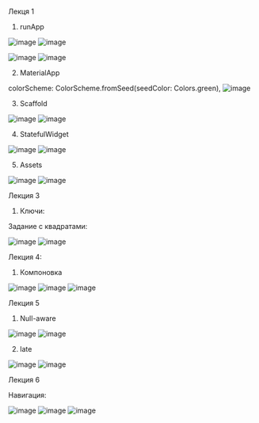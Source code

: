 Лекця 1

1. runApp

![image](https://github.com/user-attachments/assets/5618e667-208f-4c9d-8413-660dcfc32c44)
![image](https://github.com/user-attachments/assets/decb0f51-0932-4a0a-bcbd-42490282b388)

![image](https://github.com/user-attachments/assets/0ce9300b-e79e-48bc-b055-711720c4c104)
![image](https://github.com/user-attachments/assets/f307861c-e9c2-471f-b830-806fefb4e29b)

2. MaterialApp

colorScheme: ColorScheme.fromSeed(seedColor: Colors.green),
![image](https://github.com/user-attachments/assets/e097c08e-fb45-4963-86ec-c723fc17b707)

3. Scaffold

![image](https://github.com/user-attachments/assets/5bd21b5c-695d-41b6-a42a-08be64b236e2)
![image](https://github.com/user-attachments/assets/ddae7573-a764-4b2b-81f1-bc629c807d56)

4. StatefulWidget

![image](https://github.com/user-attachments/assets/96536f77-cb7e-4d91-98fb-909153612454)
![image](https://github.com/user-attachments/assets/4f1ecdd3-6307-4a00-9e93-4ff5c962cde0)

5. Assets

![image](https://github.com/user-attachments/assets/cfa34d2b-15ed-412e-804f-d7bb999cdd49)
![image](https://github.com/user-attachments/assets/59682c9b-f3e0-4648-a889-c5c76dd1af47)

Лекция 3

1. Ключи:

Задание с квадратами: 

![image](https://github.com/user-attachments/assets/23d93066-0709-42ae-8bab-9d9b4b08b9dd)
![image](https://github.com/user-attachments/assets/deb33770-b1a1-413e-ac52-5b2bd5dd0221)

Лекция 4: 

1. Компоновка

![image](https://github.com/user-attachments/assets/95f7b8c1-8008-4cea-b230-340e7a9244a2)
![image](https://github.com/user-attachments/assets/30260b9e-fcee-444d-9fed-4675f567ec80)
![image](https://github.com/user-attachments/assets/39a9c58a-6adc-49b3-b066-a7afbc0d281c)

Лекция 5

1. Null-aware

![image](https://github.com/user-attachments/assets/bca22120-bde4-442b-af42-a210b53361ae)
![image](https://github.com/user-attachments/assets/2e0486b7-bdd5-44e5-986f-beb61e624009)

2. late

![image](https://github.com/user-attachments/assets/d6b52d67-7fcd-45bd-938e-1f7d6a74595a)
![image](https://github.com/user-attachments/assets/3da1c70b-c0f2-4fcc-81c8-454200cb2137)

Лекция 6

Навигация:

![image](https://github.com/user-attachments/assets/a1e3dc91-6334-493d-8380-b80632e5eb97)
![image](https://github.com/user-attachments/assets/0abb9f3f-ec08-474a-a5f9-13fa0a6e2297)
![image](https://github.com/user-attachments/assets/667a289d-ecd0-48b0-a78b-210766e3f39a)


